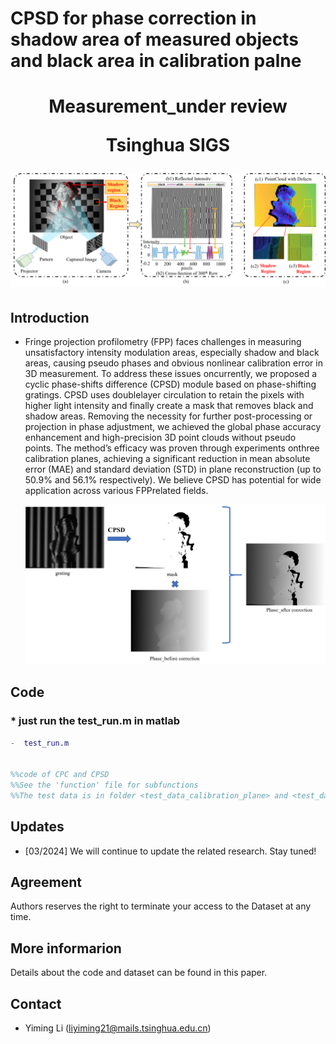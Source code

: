 # CPSD for phase correction in shadow area of measured objects and black area in calibration palne

<div align="center">

<h1> Measurement_under review

<div>
    <p> <b>Tsinghua SIGS</b> </p>
</div>

![colored_mesh (1)](assets/describtion_problem.png)

</div>

## Introduction

- Fringe projection profilometry (FPP) faces challenges in measuring unsatisfactory intensity modulation areas, especially shadow and black areas, causing pseudo phases and obvious nonlinear calibration error in 3D measurement. To address these issues oncurrently, we proposed a cyclic phase-shifts difference (CPSD) module based on phase-shifting gratings. CPSD uses doublelayer circulation to retain the pixels with higher light intensity and finally create a mask that removes black and shadow areas. Removing the necessity for further post-processing or projection in phase adjustment, we achieved the global phase accuracy enhancement and high-precision 3D point clouds without pseudo points. The method’s efficacy was proven through experiments onthree calibration planes, achieving a significant reduction in mean absolute error (MAE) and standard deviation (STD) in plane reconstruction (up to 50.9% and 56.1% respectively). We believe CPSD has potential for wide application across various FPPrelated fields.

  ![colored_mesh (1)](assets/effect.png)

  
## Code
### * just run the test_run.m in matlab
 

  ```matlab
  -  test_run.m


  %%code of CPC and CPSD
  %%See the 'function' file for subfunctions
  %%The test data is in folder <test_data_calibration_plane> and <test_data_object>

```

  


## Updates
- [03/2024] We will continue to update the related research. Stay tuned!



## Agreement

Authors reserves the right to terminate your access to the Dataset at any time.

## More informarion
Details about the code and dataset can be found in this paper. 

## Contact
- Yiming Li (liyiming21@mails.tsinghua.edu.cn)

